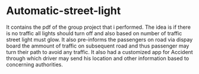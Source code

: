 # Automatic-street-light
It contains the pdf of the group project that i performed. The idea is if there is no traffic all lights should turn off and also based on number of traffic street light must glow. It also pre-informs the passengers on road via dispay board the ammount of traffic on subsequent road and thus passenger may turn their path to avoid any traffic. It also had a customized app for Accident through which driver may send his location and other information based to concerning authorities. 
